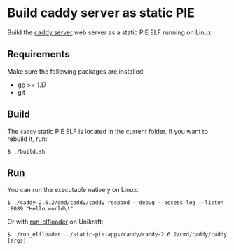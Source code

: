 # Build caddy server as static PIE

Build the [caddy server](https://caddyserver.com/) web server as a static PIE ELF running on Linux.

## Requirements

Make sure the following packages are installed:
* go >= 1.17
* git

## Build

The `caddy` static PIE ELF is located in the current folder.
If you want to rebuild it, run:

```
$ ./build.sh
```

## Run

You can run the executable natively on Linux:

```
$ ./caddy-2.6.2/cmd/caddy/caddy respond --debug --access-log --listen :8089 "Hello world\!"
```

Or with [run-elfloader](https://github.com/unikraft/run-app-elfloader) on Unikraft:
```
$ ./run_elfloader ../static-pie-apps/caddy/caddy-2.6.2/cmd/caddy/caddy [args]
```

